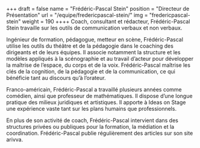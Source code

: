 +++
draft		= false
name		= "Frédéric-Pascal Stein"
position 	= "Directeur de Présentation"
url			= "/equipe/fredericpascal-stein/"
img			= "fredericpascal-stein"
weight		= 190
++++
Coach, consultant et rédacteur, Frédéric-Pascal Stein travaille sur les outils de communication verbaux et non verbaux.

Ingénieur de formation, pédagogue, metteur en scène, Frédéric-Pascal utilise les outils du théâtre et de la pédagogie dans le coaching des dirigeants et de leurs équipes. Il associe notamment la structure et les modèles appliqués à la scénographie et au travail d’acteur pour développer la maîtrise de l’espace, du corps et de la voix. Frédéric-Pascal maîtrise les clés de la cognition, de la pédagogie et de la communication, ce qui bénéficie tant au discours qu’à l’orateur.

Franco-américain, Frédéric-Pascal a travaillé plusieurs années comme comédien, ainsi que professeur de mathématiques. Il dispose d’une longue pratique des milieux juridiques et artistiques. Il apporte à Ideas on Stage une expérience vaste tant sur les plans humains que professionnels.
 
En plus de son activité de coach, Frédéric-Pascal intervient dans des structures privées ou publiques pour la formation, la médiation et la coordination.
Frédéric-Pascal publie régulièrement des articles sur son site arivva.


